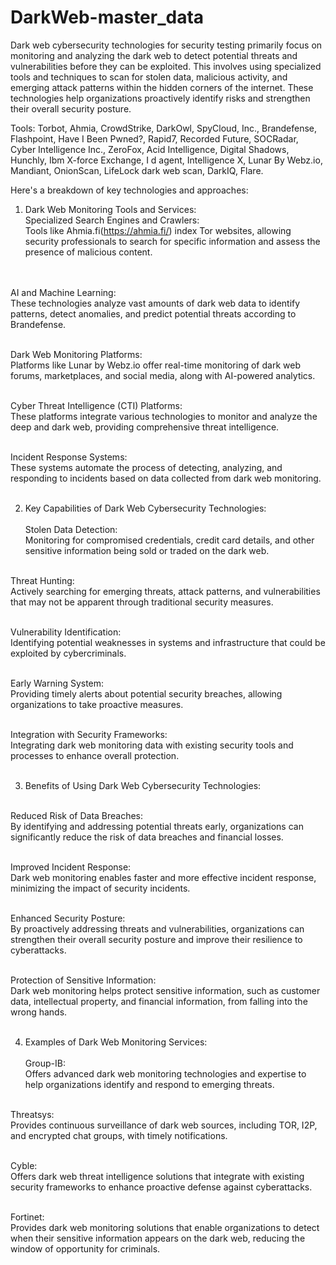 # DarkWeb-master_data

Dark web cybersecurity technologies for security testing primarily focus on monitoring and analyzing the dark web to detect potential threats and vulnerabilities before they can be exploited. This involves using specialized tools and techniques to scan for stolen data, malicious activity, and emerging attack patterns within the hidden corners of the internet. These technologies help organizations proactively identify risks and strengthen their overall security posture. 

Tools: Torbot, Ahmia, CrowdStrike, DarkOwl, SpyCloud, Inc., Brandefense, Flashpoint, Have I Been Pwned?, Rapid7, Recorded Future, SOCRadar, Cyber Intelligence Inc., ZeroFox, Acid Intelligence, Digital Shadows, Hunchly, Ibm X-force Exchange, I d agent, Intelligence X, Lunar By Webz.io, Mandiant, OnionScan, LifeLock dark web scan, DarkIQ, Flare.



Here's a breakdown of key technologies and approaches:

1. Dark Web Monitoring Tools and Services:   <br>
Specialized Search Engines and Crawlers:    <br>
Tools like Ahmia.fi(https://ahmia.fi/) index Tor websites, allowing security professionals to search for specific information and assess the presence of malicious content.   <br><br><br>

AI and Machine Learning:      <br>
These technologies analyze vast amounts of dark web data to identify patterns, detect anomalies, and predict potential threats according to Brandefense.    <br> <br> 

Dark Web Monitoring Platforms:   <br>
Platforms like Lunar by Webz.io offer real-time monitoring of dark web forums, marketplaces, and social media, along with AI-powered analytics.   <br><br>   

Cyber Threat Intelligence (CTI) Platforms:   <br>
These platforms integrate various technologies to monitor and analyze the deep and dark web, providing comprehensive threat intelligence.  <br><br>


Incident Response Systems:   <br> 
These systems automate the process of detecting, analyzing, and responding to incidents based on data collected from dark web monitoring.   <br><br>


2. Key Capabilities of Dark Web Cybersecurity Technologies:   <br><br>
Stolen Data Detection:  <br>
Monitoring for compromised credentials, credit card details, and other sensitive information being sold or traded on the dark web.   <br><br>

Threat Hunting:  <br>
Actively searching for emerging threats, attack patterns, and vulnerabilities that may not be apparent through traditional security measures.  <br><br>

Vulnerability Identification:  <br>
Identifying potential weaknesses in systems and infrastructure that could be exploited by cybercriminals.   <br><br>

Early Warning System:   <br>
Providing timely alerts about potential security breaches, allowing organizations to take proactive measures.   <br><br>

Integration with Security Frameworks:   <br>
Integrating dark web monitoring data with existing security tools and processes to enhance overall protection.   <br><br>


3. Benefits of Using Dark Web Cybersecurity Technologies:  <br><br>

Reduced Risk of Data Breaches:  <br>
By identifying and addressing potential threats early, organizations can significantly reduce the risk of data breaches and financial losses.   <br><br>

Improved Incident Response:   <br>
Dark web monitoring enables faster and more effective incident response, minimizing the impact of security incidents.   <br><br>

Enhanced Security Posture:  <br>
By proactively addressing threats and vulnerabilities, organizations can strengthen their overall security posture and improve their resilience to cyberattacks.   <br><br>

Protection of Sensitive Information:  <br>
Dark web monitoring helps protect sensitive information, such as customer data, intellectual property, and financial information, from falling into the wrong hands.   <br><br>


4. Examples of Dark Web Monitoring Services:  <br><br>
Group-IB:  <br>
Offers advanced dark web monitoring technologies and expertise to help organizations identify and respond to emerging threats.  <br><br>

Threatsys:   <br>
Provides continuous surveillance of dark web sources, including TOR, I2P, and encrypted chat groups, with timely notifications. <br><br>

Cyble:   <br>
Offers dark web threat intelligence solutions that integrate with existing security frameworks to enhance proactive defense against cyberattacks.   <br><br>

Fortinet:   <br>
Provides dark web monitoring solutions that enable organizations to detect when their sensitive information appears on the dark web, reducing the window of opportunity for criminals. <br><br>


